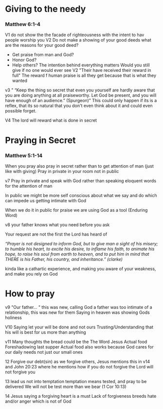 
# Giving to the needy
### Matthew 6:1-4

V1 do not show the the facade of righteousness with the intent to hav people worship you
V2 Do not make a showing of your good deeds
what are the reasons for your good deed?
- Get praise from man and God?
- Honor God?
- Help others?
The intention behind everything matters
Would you still give if no one would ever see
V2 "Their have received their reward in full"
	The reward f human praise is all they get because that is what they wanted
	
v3 " “Keep the thing so secret that even you yourself are hardly aware that you are doing anything at all praiseworthy. Let God be present, and you will have enough of an audience.” (Spurgeon)" 
This could only happen if its is a reflex, that its so natural that you don't even think about it and could even possible forget.

V4 The lord will reward what is done in secret

# Praying in Secret 
### Matthew 5:1-14

When you pray also pray in secret rather than to get attention of man (just like with giving)
Pray in private in your room not in public

v7 Pray in private and speak with God rather than speaking eloquent words for the attention of man

In public we might be more self conscious about what we say and do which can impede us getting intimate with God

When we do it in public for praise we are using God as a tool (Enduring Word)

v8 your father knows what you need before you ask

Your request are not the first the Lord has heard of 

*“Prayer is not designed to inform God, but to give man a sight of his misery; to humble his heart, to excite his desire, to inflame his faith, to animate his hope, to raise his soul from earth to heaven, and to put him in mind that THERE is his Father, his country, and inheritance.” (clarke)*

kinda like a cathartic experience, and making you aware of your weakness, and make you rely on God

# How to pray

v9 "Our father... " this was new, calling God a father was too intimate of a relationship, this was new for them
Saying in heaven was showing Gods holiness 

V10 
Saying let your will be done and not ours
Trusting/Understanding that his will is best for us more than anything

v11 
Many thoughts
the bread could be the
	The Word 
	Jesus 
	Actual food 
	Foreshadowing last supper 
Actual food also works because God cares for our daily needs not just our small ones

12 Forgive our debt(sin) 
as we forgive others, Jesus mentions this in v14 and John 20:23 where he mentions how if you do not forgive the Lord will not forgive you 

13 lead us not into temptation
temptation means tested, and pray to be delivered 
We will not be test more than we bear (1 Cor 10:13)

14 Jesus saying a forgiving heart is a must 
Lack of forgiveness breeds hate and/or anger which is not of God




